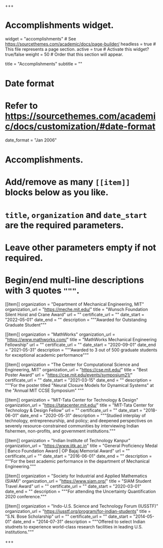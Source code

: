 +++
# Accomplishments widget.
widget = "accomplishments"  # See https://sourcethemes.com/academic/docs/page-builder/
headless = true  # This file represents a page section.
active = true  # Activate this widget? true/false
weight = 50  # Order that this section will appear.

title = "Accomplish&shy;ments"
subtitle = ""

# Date format
#   Refer to https://sourcethemes.com/academic/docs/customization/#date-format
date_format = "Jan 2006"

# Accomplishments.
#   Add/remove as many `[[item]]` blocks below as you like.
#   `title`, `organization` and `date_start` are the required parameters.
#   Leave other parameters empty if not required.
#   Begin/end multi-line descriptions with 3 quotes `"""`.

[[item]]
  organization = "Department of Mechanical Engineering, MIT"
  organization_url = "https://meche.mit.edu/"
  title = "Wunsch Foundation Silent Hoist and Crane Award"
  url = ""
  certificate_url = ""
  date_start = "2022-05-01"
  date_end = ""
  description = """Awarded for Outstanding Graduate Student"""

[[item]]
  organization = "MathWorks"
  organization_url = "https://www.mathworks.com/"
  title = "MathWorks Mechanical Engineering Fellowship"
  url = ""
  certificate_url = ""
  date_start = "2020-09-01"
  date_end = "2021-05-31"
  description = """Awarded to 3 out of 500 graduate students for exceptional academic performance"""
  
[[item]]
  organization = "The Center for Computational Science and Engineering, MIT"
  organization_url = "https://cse.mit.edu/"
  title = "Best Poster Award"
  url = "https://cse.mit.edu/events/symposium21/"
  certificate_url = ""
  date_start = "2021-03-15"
  date_end = ""
  description = """For the poster titled "Neural Closure Models for Dynamical Systems" at the "Annual MIT CCSE Symposium" """

[[item]]
  organization = "MIT-Tata Center for Technology & Design"
  organization_url = "https://tatacenter.mit.edu/"
  title = "MIT-Tata Center for Technology & Design Fellow"
  url = ""
  certificate_url = ""
  date_start = "2018-06-01"
  date_end = "2020-05-31"
  description = """Studied interplay of technology, entrepreneurship, and policy; and deepened perspectives on severely resource-constrained
communities by interviewing Indian fishermen, non-profits, and government institutions."""
  
[[item]]
  organization = "Indian Institute of Technology Kanpur"
  organization_url = "https://www.iitk.ac.in"
  title = "General Proficiency Medal | Banco Foundation Award | OP Bajaj Memorial Award"
  url = ""
  certificate_url = ""
  date_start = "2016-06-01"
  date_end = ""
  description = """For the best academic performance in the department of Mechanical Engineering."""
  
  [[item]]
  organization = "Society for Industrial and Applied Mathematics (SIAM)"
  organization_url = "https://www.siam.org/"
  title = "SIAM Student Travel Award"
  url = ""
  certificate_url = ""
  date_start = "2020-03-01"
  date_end = ""
  description = """For attending the Uncertainty Quantification 2020 conference."""
  
  [[item]]
  organization = "Indo-U.S. Science and Technology Forum (IUSSTF)"
  organization_url = "https://iusstf.org/program/for-indian-students"
  title = "S.N. Bose Scholarship"
  url = ""
  certificate_url = ""
  date_start = "2014-05-01"
  date_end = "2014-07-31"
  description = """Offered to select Indian studnets to experience world-class research facilities in leading U.S. institutions."""

+++
